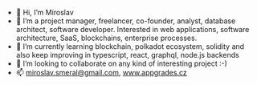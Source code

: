 - 👋 Hi, I’m Miroslav
- 👀 I’m a project manager, freelancer, co-founder, analyst, database architect, software developer. Interested in web applications, software architecture, SaaS, blockchains, enterprise processes.
- 🌱 I’m currently learning blockchain, polkadot ecosystem, solidity and also keep improving in typescript, react, graphql, node.js backends
- 💞️ I’m looking to collaborate on any kind of interesting project :-)
- 📫 miroslav.smeral@gmail.com, www.appgrades.cz

<!---
iMiroslav/iMiroslav is a ✨ special ✨ repository because its `README.md` (this file) appears on your GitHub profile.
You can click the Preview link to take a look at your changes.
--->
